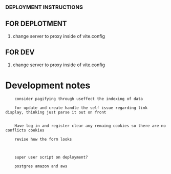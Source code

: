 ### DEPLOYMENT INSTRUCTIONS ###


## FOR DEPLOTMENT ##

1. change server to proxy inside of vite.config



## FOR DEV ##

1. change server to proxy inside of vite.config









# Development notes


    
        consider pagifying through useffect the indexing of data
        
        for update and create handle the self issue regarding link display, thinking just parse it out on front
        

        Have log in and register clear any remaing cookies so there are no conflicts cookies

        revise how the form looks

        

        super user script on deployment?

        postgres amazon and aws
